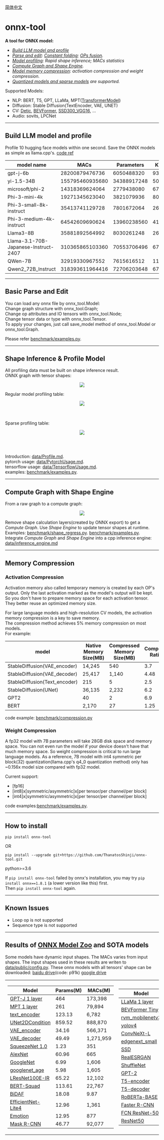<a href="README_CN.md">简体中文</a>
# onnx-tool

**A tool for ONNX model:**
* *[Build LLM model and profile](#build-profile)*
* *[Parse and edit](#basic-parse-edit): [Constant folding](data/ConstantFolding.md); [OPs fusion](data/GraphFusion.md).*
* *[Model profiling](#shapeinfer-profile): Rapid shape inference; MACs statistics*
* *[Compute Graph and Shape Engine](#compute_graph-header).*
* *[Model memory compression](#memory-compression): activation compression and weight compression.*
* *[Quantized models and sparse models](#models) are supported.*

Supported Models:

* NLP: BERT, T5, GPT, LLaMa, MPT([TransformerModel](benchmark/transfomer_models.py))
* Diffusion: Stable Diffusion(TextEncoder, VAE, UNET)
* CV: [Detic](https://github.com/ThanatosShinji/onnx-tool/issues/63), [BEVFormer](benchmark/compression.py), [SSD300_VGG16](https://github.com/ThanatosShinji/onnx-tool/issues/66), ...
* Audio: sovits, LPCNet

---

## Build LLM model and profile
<a id="build-profile"></a>
Profile 10 hugging face models within one second. Save the ONNX models as simple as llama.cpp's.
[code ref](benchmark/llm_test.py)

model name                           |            MACs |   Parameters |   KV Cache
------------------------------------ | --------------- | ------------ | ----------
gpt-j-6b                             |  28200879476736 |   6050488320 |  939524096
yi-1.5-34B                           | 155795460935680 |  34388917248 |  503316480
microsoft/phi-2                      |  14318369624064 |   2779438080 |  671088640
Phi-3-mini-4k                        |  19271345623040 |   3821079936 |  805306368
Phi-3-small-8k-instruct              |  35413741129728 |   7801672064 |  268435456
Phi-3-medium-4k-instruct             |  64542609690624 |  13960238560 |  419430400
Llama3-8B                            |  35881892564992 |   8030261248 |  268435456
Llama-3.1-70B-Japanese-Instruct-2407 | 310365865103360 |  70553706496 |  671088640
QWen-7B                              |  32919330967552 |   7615616512 |  117440512
Qwen2_72B_Instruct                   | 318393611964416 |  72706203648 |  671088640


---

## Basic Parse and Edit

<a id="basic-parse-edit"></a>
You can load any onnx file by onnx_tool.Model:  
Change graph structure with onnx_tool.Graph;  
Change op attributes and IO tensors with onnx_tool.Node;  
Change tensor data or type with onnx_tool.Tensor.  
To apply your changes, just call save_model method of onnx_tool.Model or onnx_tool.Graph.

Please refer [benchmark/examples.py](benchmark/examples.py).

---

## Shape Inference & Profile Model
<a id="shapeinfer-profile"></a>
All profiling data must be built on shape inference result.  
ONNX graph with tensor shapes:
<p align="center">  
  <img src="data/shape_inference.jpg">
</p>  
Regular model profiling table:  
<p align="center">
  <img src="data/macs_counting.png">
</p>
<br><br>
Sparse profiling table:
<p id="sparsity" align="center">
  <img src="data/sparse_model.png">
</p>
<br><br>  

Introduction: [data/Profile.md](data/Profile.md).  
pytorch usage: [data/PytorchUsage.md](data/PytorchUsage.md).  
tensorflow
usage: [data/TensorflowUsage.md](data/TensorflowUsage.md).  
examples: [benchmark/examples.py](benchmark/examples.py).

---

## Compute Graph with Shape Engine
<a id="compute_graph-header"></a>
From a raw graph to a compute graph:
<p id="compute_graph" align="center">
  <img src="data/compute_graph.png">
</p>  

Remove shape calculation layers(created by ONNX export) to get a *Compute Graph*. Use *Shape Engine* to update tensor
shapes at runtime.  
Examples: [benchmark/shape_regress.py](benchmark/shape_regress.py).
[benchmark/examples.py](benchmark/examples.py).  
Integrate *Compute Graph* and *Shape Engine* into a cpp inference
engine: [data/inference_engine.md](data/inference_engine.md)

---

## Memory Compression
<a id="memory-compression"></a>

### Activation Compression
Activation memory also called temporary memory is created by each OP's output. Only the last activation marked as the
model's output will be kept. So you don't have to prepare memory space for each activation tensor. They better reuse 
an optimized memory size.

For large language models and high-resolution CV models, the activation memory compression is a key to save memory.  
The compression method achieves 5% memory compression on most models.   
For example:

 model                         | Native Memory Size(MB) | Compressed Memory Size(MB) | Compression Ratio(%) 
-------------------------------|------------------------|----------------------------|----------------------
 StableDiffusion(VAE_encoder)  | 14,245                 | 540                        | 3.7                  
 StableDiffusion(VAE_decoder)  | 25,417                 | 1,140                      | 4.48                 
 StableDiffusion(Text_encoder) | 215                    | 5                          | 2.5                  
 StableDiffusion(UNet)         | 36,135                 | 2,232                      | 6.2                  
 GPT2                          | 40                     | 2                          | 6.9                  
 BERT                          | 2,170                  | 27                         | 1.25                 

code example: [benchmark/compression.py](benchmark/compression.py)

### Weight Compression
A fp32 model with 7B parameters will take 28GB disk space and memory space. You can not even run the model if your device
 doesn't have that much memory space. So weight compression is critical to run large language models. As a reference, 7B 
model with int4 symmetric per block(32) quantization(llama.cpp's q4_0 quantization method) only has ~0.156x model size compared with fp32 model. 

Current support:   
* [fp16]
* [int8]x[symmetric/asymmetric]x[per tensor/per channel/per block]  
* [int4]x[symmetric/asymmetric]x[per tensor/per channel/per block]  

code examples:[benchmark/examples.py](benchmark/examples.py).  


---

## How to install
    
`pip install onnx-tool`

OR

`pip install --upgrade git+https://github.com/ThanatosShinji/onnx-tool.git`  

python>=3.6

If `pip install onnx-tool` failed by onnx's installation, you may try `pip install onnx==1.8.1` (a lower version like this) first.  
Then `pip install onnx-tool` again.


---

## Known Issues
* Loop op is not supported
* Sequence type is not supported
  
---

## Results of [ONNX Model Zoo](https://github.com/onnx/models) and SOTA models
<a id='models'></a>
Some models have dynamic input shapes. The MACs varies from input shapes. The input shapes used in these results are writen to [data/public/config.py](data/public/config.py).
These onnx models with all tensors' shape can be downloaded: [baidu drive](https://pan.baidu.com/s/1eebBP-n-wXvOhSmIH-NUZQ 
)(code: p91k) [google drive](https://drive.google.com/drive/folders/1H-ya1wTvjIMg2pMcMITWDIfWNSnjYxTn?usp=sharing)
<p id="results" align="center">
<table>
<tr>
<td>

Model | Params(M) | MACs(M)
---|---|---
<a href="benchmark/transfomer_models.py">GPT-J 1 layer</a> | 464 | 173,398  
<a href="benchmark/transfomer_models.py">MPT 1 layer</a> | 261 | 79,894
[text_encoder](https://huggingface.co/bes-dev/stable-diffusion-v1-4-onnx/tree/main)| 123.13 | 6,782
[UNet2DCondition](https://huggingface.co/bes-dev/stable-diffusion-v1-4-onnx/tree/main)| 859.52 | 888,870
[VAE_encoder](https://huggingface.co/bes-dev/stable-diffusion-v1-4-onnx/tree/main) | 34.16 | 566,371
[VAE_decoder](https://huggingface.co/bes-dev/stable-diffusion-v1-4-onnx/tree/main) | 49.49 | 1,271,959
[SqueezeNet 1.0](https://github.com/onnx/models/tree/main/vision/classification/squeezenet) | 1.23 | 351
[AlexNet](https://github.com/onnx/models/tree/main/vision/classification/alexnet) | 60.96 | 665
[GoogleNet](https://github.com/onnx/models/tree/main/vision/classification/inception_and_googlenet/googlenet) | 6.99 | 1,606
[googlenet_age](https://github.com/onnx/models/tree/main/vision/body_analysis/age_gender) | 5.98 | 1,605
[LResNet100E-IR](https://github.com/onnx/models/tree/main/vision/body_analysis/arcface) | 65.22 | 12,102
[BERT-Squad](https://github.com/onnx/models/tree/main/text/machine_comprehension/bert-squad) | 113.61 | 22,767
[BiDAF](https://github.com/onnx/models/tree/main/text/machine_comprehension/bidirectional_attention_flow) | 18.08 | 9.87
[EfficientNet-Lite4](https://github.com/onnx/models/tree/main/vision/classification/efficientnet-lite4) | 12.96 | 1,361
[Emotion](https://github.com/onnx/models/tree/main/vision/body_analysis/emotion_ferplus) | 12.95 | 877
[Mask R-CNN](https://github.com/onnx/models/tree/main/vision/object_detection_segmentation/mask-rcnn) | 46.77 | 92,077
</td>

<td>

Model | Params(M) | MACs(M)
---|-----------|---
<a href="benchmark/transfomer_models.py">LLaMa 1 layer</a> | 618       | 211,801  
[BEVFormer Tiny](https://github.com/DerryHub/BEVFormer_tensorrt) | 33.7      | 210,838
[rvm_mobilenetv3](https://github.com/PeterL1n/RobustVideoMatting) | 3.73      | 4,289
[yolov4](https://github.com/onnx/models/tree/main/vision/object_detection_segmentation/yolov4) | 64.33     | 3,319
[ConvNeXt-L](https://github.com/facebookresearch/ConvNeXt) | 229.79    | 34,872
[edgenext_small](https://github.com/mmaaz60/EdgeNeXt) | 5.58      | 1,357
[SSD](https://github.com/onnx/models/tree/main/vision/object_detection_segmentation/ssd) | 19.98     | 216,598
[RealESRGAN](https://github.com/xinntao/Real-ESRGAN) | 16.69     | 73,551
[ShuffleNet](https://github.com/onnx/models/tree/main/vision/classification/shufflenet) | 2.29      | 146
[GPT-2](https://github.com/onnx/models/tree/main/text/machine_comprehension/gpt-2) | 137.02    | 1,103
[T5-encoder](https://github.com/onnx/models/tree/main/text/machine_comprehension/t5) | 109.62    | 686
[T5-decoder](https://github.com/onnx/models/tree/main/text/machine_comprehension/t5) | 162.62    | 1,113
[RoBERTa-BASE](https://github.com/onnx/models/tree/main/text/machine_comprehension/roberta) | 124.64    | 688
[Faster R-CNN](https://github.com/onnx/models/blob/main/vision/object_detection_segmentation/faster-rcnn) | 44.10     | 46,018
[FCN ResNet-50](https://github.com/onnx/models/tree/main/vision/object_detection_segmentation/fcn) | 35.29     | 37,056
[ResNet50](https://github.com/onnx/models/tree/main/vision/classification/resnet) | 25        | 3,868

</td>
</tr>
</table>
</p>